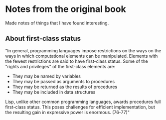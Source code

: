 # Notes from the original book

Made notes of things that I have found interesting.

## About first-class status

"In general, programming languages impose restrictions on the ways on the ways in which computational elements can be manipulated.
Elements with the fewest restrictions are said to have first-class status. Some of the "rights and privileges" of the first-class elements are:

* They may be named by variables
* They may be passed as arguments to procedures
* They may be returned as the results of procedures
* They may be included in data structures

Lisp, unlike other common programming languages, awards procedures full first-class status. This poses challenges for efficient implementation, but the resulting gain in expressive power is enormous. (76-77)"

